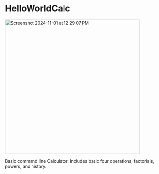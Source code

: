 # HelloWorldCalc
<img width="438" alt="Screenshot 2024-11-01 at 12 29 07 PM" src="https://github.com/user-attachments/assets/fb1df067-eaa7-4594-bcc8-fe61eacf849d">

Basic command line Calculator. 
Includes basic four operations, factorials, powers, and history.
